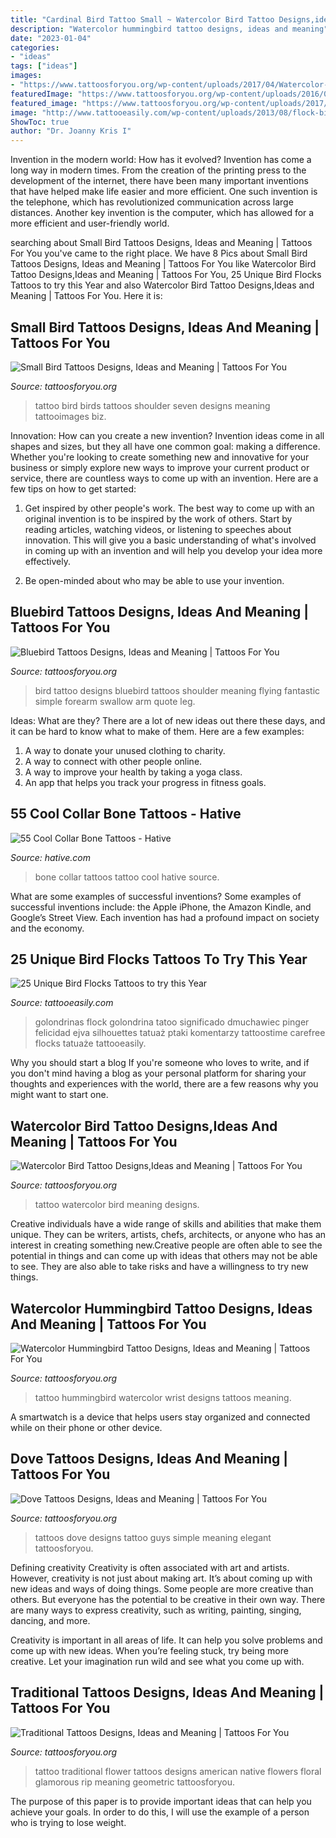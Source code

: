 ```yaml
---
title: "Cardinal Bird Tattoo Small ~ Watercolor Bird Tattoo Designs,ideas And Meaning"
description: "Watercolor hummingbird tattoo designs, ideas and meaning"
date: "2023-01-04"
categories:
- "ideas"
tags: ["ideas"]
images:
- "https://www.tattoosforyou.org/wp-content/uploads/2017/04/Watercolor-Bird-Tattoo-Images.jpg"
featuredImage: "https://www.tattoosforyou.org/wp-content/uploads/2016/02/Bluebird-Tattoo.jpg"
featured_image: "https://www.tattoosforyou.org/wp-content/uploads/2017/05/Watercolor-Hummingbird-Tattoo-Wrist.jpg"
image: "http://www.tattooeasily.com/wp-content/uploads/2013/08/flock-bird-tattoo-18.jpg"
ShowToc: true
author: "Dr. Joanny Kris I"
---
```



Invention in the modern world: How has it evolved?
Invention has come a long way in modern times. From the creation of the printing press to the development of the internet, there have been many important inventions that have helped make life easier and more efficient. One such invention is the telephone, which has revolutionized communication across large distances. Another key invention is the computer, which has allowed for a more efficient and user-friendly world.

	

		
searching about Small Bird Tattoos Designs, Ideas and Meaning | Tattoos For You you've came to the right place. We have 8 Pics about Small Bird Tattoos Designs, Ideas and Meaning | Tattoos For You like Watercolor Bird Tattoo Designs,Ideas and Meaning | Tattoos For You, 25 Unique Bird Flocks Tattoos to try this Year and also Watercolor Bird Tattoo Designs,Ideas and Meaning | Tattoos For You. Here it is:
		
    
## Small Bird Tattoos Designs, Ideas And Meaning | Tattoos For You

<img loading=lazy src="https://www.tattoosforyou.org/wp-content/uploads/2016/03/Small-Black-Bird-Tattoo.jpg" onerror="this.onerror=null;this.src='https://tse2.mm.bing.net/th?id=OIP.R44KMdNI89dgzHQtX9i8QAHaJ4&amp;pid=15.1';" alt="Small Bird Tattoos Designs, Ideas and Meaning | Tattoos For You">

_Source: tattoosforyou.org_

>tattoo bird birds tattoos shoulder seven designs meaning tattooimages biz. 

	

Innovation: How can you create a new invention?
Invention ideas come in all shapes and sizes, but they all have one common goal: making a difference. Whether you're looking to create something new and innovative for your business or simply explore new ways to improve your current product or service, there are countless ways to come up with an invention. Here are a few tips on how to get started:
1. Get inspired by other people's work. The best way to come up with an original invention is to be inspired by the work of others. Start by reading articles, watching videos, or listening to speeches about innovation. This will give you a basic understanding of what's involved in coming up with an invention and will help you develop your idea more effectively.

2. Be open-minded about who may be able to use your invention.

    
## Bluebird Tattoos Designs, Ideas And Meaning | Tattoos For You

<img loading=lazy src="https://www.tattoosforyou.org/wp-content/uploads/2016/02/Bluebird-Tattoo.jpg" onerror="this.onerror=null;this.src='https://tse3.mm.bing.net/th?id=OIP.ndocHcqAsdgBE_hKLC3ZxQHaJ7&amp;pid=15.1';" alt="Bluebird Tattoos Designs, Ideas and Meaning | Tattoos For You">

_Source: tattoosforyou.org_

>bird tattoo designs bluebird tattoos shoulder meaning flying fantastic simple forearm swallow arm quote leg. 

	

Ideas: What are they?
There are a lot of new ideas out there these days, and it can be hard to know what to make of them. Here are a few examples:
1. A way to donate your unused clothing to charity.
2. A way to connect with other people online.
3. A way to improve your health by taking a yoga class.
4. An app that helps you track your progress in fitness goals.

    
## 55 Cool Collar Bone Tattoos - Hative

<img loading=lazy src="https://hative.com/wp-content/uploads/2014/03/collar-bone-tattoos/cute-collar-bone-tattoo-8.jpg" onerror="this.onerror=null;this.src='https://tse1.mm.bing.net/th?id=OIP.D0mNUss04soqkePrqHVWogHaJ4&amp;pid=15.1';" alt="55 Cool Collar Bone Tattoos - Hative">

_Source: hative.com_

>bone collar tattoos tattoo cool hative source. 

	

What are some examples of successful inventions?
Some examples of successful inventions include: the Apple iPhone, the Amazon Kindle, and Google’s Street View. Each invention has had a profound impact on society and the economy.

    
## 25 Unique Bird Flocks Tattoos To Try This Year

<img loading=lazy src="http://www.tattooeasily.com/wp-content/uploads/2013/08/flock-bird-tattoo-18.jpg" onerror="this.onerror=null;this.src='https://tse3.mm.bing.net/th?id=OIP.oC-9_gkQUeo4Wt-saFJrxQHaE8&amp;pid=15.1';" alt="25 Unique Bird Flocks Tattoos to try this Year">

_Source: tattooeasily.com_

>golondrinas flock golondrina tatoo significado dmuchawiec pinger felicidad ejva silhouettes tatuaż ptaki komentarzy tattoostime carefree flocks tatuaże tattooeasily. 

	

Why you should start a blog
If you're someone who loves to write, and if you don't mind having a blog as your personal platform for sharing your thoughts and experiences with the world, there are a few reasons why you might want to start one.

    
## Watercolor Bird Tattoo Designs,Ideas And Meaning | Tattoos For You

<img loading=lazy src="https://www.tattoosforyou.org/wp-content/uploads/2017/04/Watercolor-Bird-Tattoo-Images.jpg" onerror="this.onerror=null;this.src='https://tse3.mm.bing.net/th?id=OIP.T0dBrfW-GIO25X-UhvnEpAHaKY&amp;pid=15.1';" alt="Watercolor Bird Tattoo Designs,Ideas and Meaning | Tattoos For You">

_Source: tattoosforyou.org_

>tattoo watercolor bird meaning designs. 

	

Creative individuals have a wide range of skills and abilities that make them unique. They can be writers, artists, chefs, architects, or anyone who has an interest in creating something new.Creative people are often able to see the potential in things and can come up with ideas that others may not be able to see. They are also able to take risks and have a willingness to try new things.

    
## Watercolor Hummingbird Tattoo Designs, Ideas And Meaning | Tattoos For You

<img loading=lazy src="https://www.tattoosforyou.org/wp-content/uploads/2017/05/Watercolor-Hummingbird-Tattoo-Wrist.jpg" onerror="this.onerror=null;this.src='https://tse1.mm.bing.net/th?id=OIP.EkJpTLI9TdDtoX0BI2yN6AHaJ4&amp;pid=15.1';" alt="Watercolor Hummingbird Tattoo Designs, Ideas and Meaning | Tattoos For You">

_Source: tattoosforyou.org_

>tattoo hummingbird watercolor wrist designs tattoos meaning. 

	

A smartwatch is a device that helps users stay organized and connected while on their phone or other device.

    
## Dove Tattoos Designs, Ideas And Meaning | Tattoos For You

<img loading=lazy src="http://www.tattoosforyou.org/wp-content/uploads/2013/09/Small-Dove-Tattoos.jpg" onerror="this.onerror=null;this.src='https://tse2.mm.bing.net/th?id=OIP.faXQleQJomQl-guFEmQv5QHaJ4&amp;pid=15.1';" alt="Dove Tattoos Designs, Ideas and Meaning | Tattoos For You">

_Source: tattoosforyou.org_

>tattoos dove designs tattoo guys simple meaning elegant tattoosforyou. 

	

Defining creativity
Creativity is often associated with art and artists. However, creativity is not just about making art. It’s about coming up with new ideas and ways of doing things.
Some people are more creative than others. But everyone has the potential to be creative in their own way. There are many ways to express creativity, such as writing, painting, singing, dancing, and more.

Creativity is important in all areas of life. It can help you solve problems and come up with new ideas. When you’re feeling stuck, try being more creative. Let your imagination run wild and see what you come up with.

    
## Traditional Tattoos Designs, Ideas And Meaning | Tattoos For You

<img loading=lazy src="http://www.tattoosforyou.org/wp-content/uploads/2013/09/Traditional-Flower-Tattoo.jpg" onerror="this.onerror=null;this.src='https://tse2.mm.bing.net/th?id=OIP.UGuSxyO3PyFKQLApVmjghgHaKX&amp;pid=15.1';" alt="Traditional Tattoos Designs, Ideas and Meaning | Tattoos For You">

_Source: tattoosforyou.org_

>tattoo traditional flower tattoos designs american native flowers floral glamorous rip meaning geometric tattoosforyou. 

	

The purpose of this paper is to provide important ideas that can help you achieve your goals. In order to do this, I will use the example of a person who is trying to lose weight.

